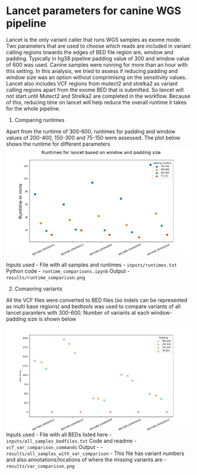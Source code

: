 # Lancet parameters for canine WGS pipeline 

Lancet is the only variant caller that runs WGS samples as exome mode. Two parameters that are  used to choose which reads are included in variant calling regions towards the edges of BED file region are, window and padding. Typically in hg38 pipeline padding value of 300 and window value of 600 was used. Canine samples were running for more than an hour with this setting. In this analysis, we tried to  assess if reducing padding and window size was an option without comprimising on the sensitivity values. Lancet also includes VCF regions from mutect2 and strelka2 as variant calling regions apart from the exome BED that is submitted. So lancet will not start until Mutect2 and Strelka2 are completed in the workflow. Because of this, reducing time on lancet will help reduce the overall runtime it takes for the whole pipeline. 

1. Comparing runtimes 

Apart from the runtime of 300-600, runtimes for padding and window values of 200-400, 150-300 and 75-150 were  assessed. The plot  below shows the runtime for different parameters 
![](results/runtime_comparison.png)

Inputs used - File with all samples and runtimes - `inputs/runtimes.txt`
Python code - `runtime_comparisons.ipynb`
Output - `results/runtime_comparison.png`

2. Comaoring variants

All the  VCF files were converted to BED files (so indels can be represented as multi base regions) and bedtools was used to compare variants of all lancet paranters with 300-600. Number of variants at each window-padding size is shown below
![](results/var_comparison.png)
Inputs used - File with all BEDs listed here - `inputs/all_samples_bedfiles.txt`
Code and readme - `vcf_var_comparison_commands`
Output - 
    - `results/all_samples_with_var_comparison` - This file has variant numbers  and also annotations/locations of where  the missing variants are
    - `results/var_comparison.png`

    